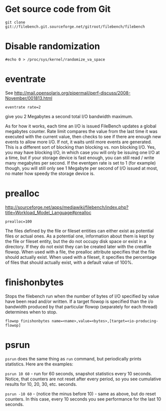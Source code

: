 # Get source code from Git

    git clone git://filebench.git.sourceforge.net/gitroot/filebench/filebench 

# Disable randomization

    #echo 0 > /proc/sys/kernel/randomize_va_space

# eventrate
See
http://mail.opensolaris.org/pipermail/perf-discuss/2008-November/001813.html

	eventrate rate=2

give you 2 Megabytes a second total I/O bandwidth maximum.

As for how it works, each time an I/O is issued FileBench updates  a global
megabytes counter. Rate limit compares the value from the  last time it was
executed with the current value, then checks to see  if there are enough new
events to allow more I/O. If not, it waits  until more events are generated.
This is a different sort of blocking  than blocking vs. non blocking I/O. Yes,
you may have blocking I/O, in  which case you will only be issuing one I/O at a
time, but if your  storage device is fast enough, you can still read / write
many  megabytes per second. If the eventgen rate is set to 1 (for example)
though, you will still only see 1 Megabyte per second of I/O issued at  most,
no mater how speedy the storage device is.

# prealloc
http://sourceforge.net/apps/mediawiki/filebench/index.php?title=Workload_Model_Language#prealloc

	prealloc=100

The files defined by the file or fileset entities can either exist as potential
files or actual ones. As a potential one, information about them is kept by the
file or fileset entity, but the do not occupy disk space or exist in a
directory. If they do not exist they can be created later with the creatfile
flowop. When used with a file, the prealloc attribute specifies that the file
should actually exist. When used with a fileset, it specifies the percentage of
files that should actually exist, with a default value of 100%. 

# finishonbytes
Stops the filebench run when the number of bytes of I/O specified by value have
been read and/or written. If a target flowop is specified than the i/o
bandwidth produced by that particular flowop (separately for each thread)
determines when to stop.

	flowop finishonbytes name=<name>,value=<bytes>,[target=<io-producing-flowop]

# psrun
`psrun` does the same thing as `run` command, but periodically prints
statistics. Here are the examples:

`psrun 10 60` - run for 60 seconds, snapshot statistics every 10
seconds. Notice, that counters are not reset after every period, so
you see cumulative results for 10, 20, 30, etc. seconds.

`psrun -10 60` - (notice the minus before 10) -  same as above, but do
reset counters. In this case, every 10 seconds you see performance for
the last 10 seconds.
